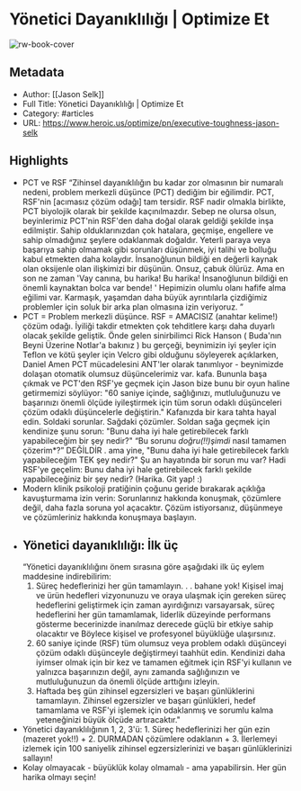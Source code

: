 # Yönetici Dayanıklılığı | Optimize Et

![rw-book-cover](https://readwise-assets.s3.amazonaws.com/static/images/article1.be68295a7e40.png)

## Metadata
- Author: [[Jason Selk]]
- Full Title: Yönetici Dayanıklılığı | Optimize Et
- Category: #articles
- URL: https://www.heroic.us/optimize/pn/executive-toughness-jason-selk

## Highlights
- PCT ve RSF “Zihinsel dayanıklılığın bu kadar zor olmasının bir numaralı nedeni, problem merkezli düşünce (PCT) dediğim bir eğilimdir. PCT, RSF'nin [acımasız çözüm odağı] tam tersidir. RSF nadir olmakla birlikte, PCT biyolojik olarak bir şekilde kaçınılmazdır. Sebep ne olursa olsun, beyinlerimiz PCT'nin RSF'den daha doğal olarak geldiği şekilde inşa edilmiştir. Sahip olduklarınızdan çok hatalara, geçmişe, engellere ve sahip olmadığınız şeylere odaklanmak doğaldır. Yeterli paraya veya başarıya sahip olmamak gibi sorunları düşünmek, iyi talihi ve bolluğu kabul etmekten daha kolaydır. İnsanoğlunun bildiği en değerli kaynak olan oksijenle olan ilişkimizi bir düşünün. Onsuz, çabuk ölürüz. Ama en son ne zaman 'Vay canına, bu harika! Bu harika! İnsanoğlunun bildiği en önemli kaynaktan bolca var bende! ' Hepimizin olumlu olanı hafife alma eğilimi var. Karmaşık, yaşamdan daha büyük ayrıntılarla çizdiğimiz problemler için soluk bir arka plan olmasına izin veriyoruz. ”
- PCT = Problem merkezli düşünce. RSF = AMACISIZ (anahtar kelime!) çözüm odağı. İyiliği takdir etmekten çok tehditlere karşı daha duyarlı olacak şekilde geliştik. Önde gelen sinirbilimci Rick Hanson ( Buda'nın Beyni Üzerine Notlar'a bakınız ) bu gerçeği, beynimizin iyi şeyler için Teflon ve kötü şeyler için Velcro gibi olduğunu söyleyerek açıklarken, Daniel Amen PCT mücadelesini ANT'ler olarak tanımlıyor - beynimizde dolaşan otomatik olumsuz düşüncelerimiz var. kafa. Bununla başa çıkmak ve PCT'den RSF'ye geçmek için Jason bize bunu bir oyun haline getirmemizi söylüyor: "60 saniye içinde, sağlığınızı, mutluluğunuzu ve başarınızı önemli ölçüde iyileştirmek için tüm sorun odaklı düşünceleri çözüm odaklı düşüncelerle değiştirin." Kafanızda bir kara tahta hayal edin. Soldaki sorunlar. Sağdaki çözümler. Soldan sağa geçmek için kendinize şunu sorun: "Bunu daha iyi hale getirebilecek farklı yapabileceğim bir şey nedir?" “Bu sorunu *doğru(!!)şimdi* nasıl tamamen çözerim*?” DEĞİLDİR . ama yine, "Bunu daha iyi hale getirebilecek farklı yapabileceğim TEK şey nedir?" Şu an hayatında bir sorun mu var? Hadi RSF'ye geçelim: Bunu daha iyi hale getirebilecek farklı şekilde yapabileceğiniz bir şey nedir? (Harika. Git yap! :)
- Modern klinik psikoloji pratiğinin çoğunu geride bırakarak açıklığa kavuşturmama izin verin: Sorunlarınız hakkında konuşmak, çözümlere değil, daha fazla soruna yol açacaktır. Çözüm istiyorsanız, düşünmeye ve çözümleriniz hakkında konuşmaya başlayın.
- Yönetici dayanıklılığı: İlk üç
  ------------------------------
  “Yönetici dayanıklılığını önem sırasına göre aşağıdaki ilk üç eylem maddesine indirebilirim:
  1. Süreç hedeflerinizi her gün tamamlayın. . . bahane yok! Kişisel imaj ve ürün hedefleri vizyonunuzu ve oraya ulaşmak için gereken süreç hedeflerini geliştirmek için zaman ayırdığınızı varsayarsak, süreç hedeflerini her gün tamamlamak, liderlik düzeyinde performans gösterme becerinizde inanılmaz derecede güçlü bir etkiye sahip olacaktır ve Böylece kişisel ve profesyonel büyüklüğe ulaşırsınız.
  2. 60 saniye içinde (RSF) tüm olumsuz veya problem odaklı düşünceyi çözüm odaklı düşünceyle değiştirmeyi taahhüt edin. Kendinizi daha iyimser olmak için bir kez ve tamamen eğitmek için RSF'yi kullanın ve yalnızca başarınızın değil, aynı zamanda sağlığınızın ve mutluluğunuzun da önemli ölçüde arttığını izleyin.
  3. Haftada beş gün zihinsel egzersizleri ve başarı günlüklerini tamamlayın. Zihinsel egzersizler ve başarı günlükleri, hedef tamamlama ve RSF'yi işlemek için odaklanmış ve sorumlu kalma yeteneğinizi büyük ölçüde artıracaktır."
- Yönetici dayanıklılığının 1, 2, 3'ü: 1. Süreç hedeflerinizi her gün ezin (mazeret yok!!) + 2. DURMADAN çözümlere odaklanın + 3. İlerlemeyi izlemek için 100 saniyelik zihinsel egzersizlerinizi ve başarı günlüklerinizi sallayın!
- Kolay olmayacak - büyüklük kolay olmamalı - ama yapabilirsin. Her gün harika olmayı seçin!
